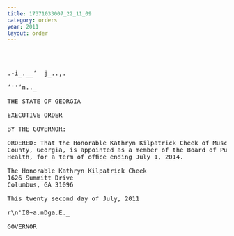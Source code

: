 ```yaml
---
title: 17371033007_22_11_09
category: orders
year: 2011
layout: order
---
```


<pre>    
 

.-i_.__‘  j_..,.

‘''‘n.._

THE STATE OF GEORGIA

EXECUTIVE ORDER

BY THE GOVERNOR:

ORDERED: That the Honorable Kathryn Kilpatrick Cheek of Muscogee
County, Georgia, is appointed as a member of the Board of Public
Health, for a term of ofﬁce ending July 1, 2014.

The Honorable Kathryn Kilpatrick Cheek
1626 Summitt Drive
Columbus, GA 31096

This twenty second day of July, 2011

r\n'I0~a.nDga.E._

GOVERNOR

</pre>

